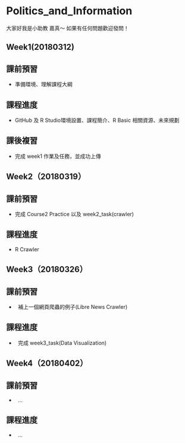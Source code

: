# Politics_and_Information

大家好我是小助教 嘉真～
如果有任何問題歡迎發問！

Week1(20180312)
-------------
課前預習
-------------
-   準備環境、理解課程大綱

課程進度
-------------
-   GitHub 及 R Studio環境設置、課程簡介、R Basic 相關資源、未來規劃

課後複習
-------------
-   完成 week1 作業及任務，並成功上傳




Week2（20180319）
-------------
課前預習
-------------
-   完成 Course2 Practice 以及 week2_task(crawler)

課程進度
-------------
-   R Crawler




Week3（20180326）
-------------
課前預習
-------------
-   補上一個網頁爬蟲的例子(Libre News Crawler)

課程進度
-------------
-   完成 week3_task(Data Visualization)




Week4（20180402）
-------------
課前預習
-------------
-   ...

課程進度
-------------
-   ...
